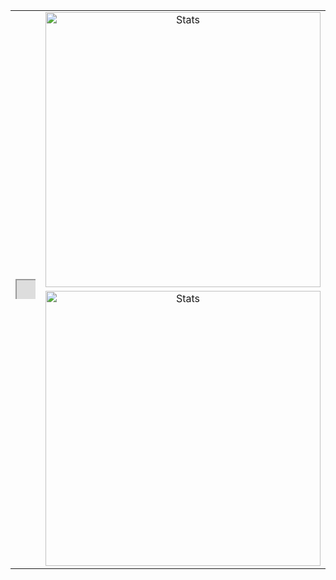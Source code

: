 <table border="0" align="center">
<tr>
<td align="center" width="324" rowspan="3" border="0">
 <svg width="100" height="100" xmlns="http://www.w3.org/2000/svg">
<foreignObject width="100" height="100">
    <div xmlns="http://www.w3.org/1999/xhtml">
        <iframe src="https://embed.lottiefiles.com/animation/43885"></iframe>
    </div>
</foreignObject>
</svg>
</td>
<td align="center" width="440" border="0">
<img src="https://github-readme-stats.vercel.app/api?username=D-Okey&show_icons=true&hide_border=true&bg_color=161b22&icon_color=79c0ff&text_color=c9d1d9&title_color=79c0ff" alt="Stats" width="440" />
</tr>
<tr>
</tr>
<tr>
<td align="center" width="440" border="0">
<img src="https://github-readme-stats.vercel.app/api/top-langs/?username=D-Okey&show_icons=true&hide_border=true&bg_color=161b22&icon_color=79c0ff&text_color=c9d1d9&title_color=79c0ff&layout=compact&card_width=440&langs_count=6" alt="Stats" width="440" />
</td>
</tr>
</table>

